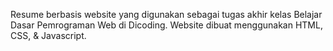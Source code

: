 Resume berbasis website yang digunakan sebagai tugas akhir kelas Belajar Dasar Pemrograman Web di Dicoding. Website dibuat menggunakan HTML, CSS, & Javascript.
